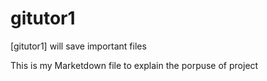 # gitutor1
[gitutor1] will save important files

This is my Marketdown file to explain the porpuse of project

